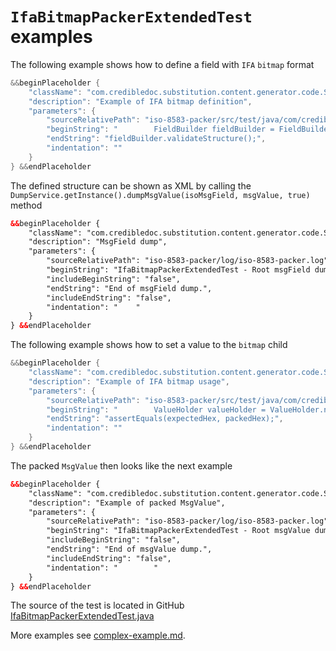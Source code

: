 # `IfaBitmapPackerExtendedTest` examples


The following example shows how to define a field with `IFA` `bitmap` format
```Java
&&beginPlaceholder {
    "className": "com.credibledoc.substitution.content.generator.code.SourceContentGenerator",
    "description": "Example of IFA bitmap definition",
    "parameters": {
        "sourceRelativePath": "iso-8583-packer/src/test/java/com/credibledoc/iso8583packer/ifa/IfaBitmapPackerExtendedTest.java",
        "beginString": "        FieldBuilder fieldBuilder = FieldBuilder.builder(MsgFieldType.MSG)",
        "endString": "fieldBuilder.validateStructure();",
        "indentation": ""
    }
} &&endPlaceholder
```

The defined structure can be shown as XML by calling the `DumpService.getInstance().dumpMsgValue(isoMsgField, msgValue, true)` method
```XML
&&beginPlaceholder {
    "className": "com.credibledoc.substitution.content.generator.code.SourceContentGenerator",
    "description": "MsgField dump",
    "parameters": {
        "sourceRelativePath": "iso-8583-packer/log/iso-8583-packer.log",
        "beginString": "IfaBitmapPackerExtendedTest - Root msgField dump: ",
        "includeBeginString": "false",
        "endString": "End of msgField dump.",
        "includeEndString": "false",
        "indentation": "    "
    }
} &&endPlaceholder
```

The following example shows how to set a value to the `bitmap` child
```Java
&&beginPlaceholder {
    "className": "com.credibledoc.substitution.content.generator.code.SourceContentGenerator",
    "description": "Example of IFA bitmap usage",
    "parameters": {
        "sourceRelativePath": "iso-8583-packer/src/test/java/com/credibledoc/iso8583packer/ifa/IfaBitmapPackerExtendedTest.java",
        "beginString": "        ValueHolder valueHolder = ValueHolder.newInstance(isoMsgField);",
        "endString": "assertEquals(expectedHex, packedHex);",
        "indentation": ""
    }
} &&endPlaceholder
```

The packed `MsgValue` then looks like the next example
```XML
&&beginPlaceholder {
    "className": "com.credibledoc.substitution.content.generator.code.SourceContentGenerator",
    "description": "Example of packed MsgValue",
    "parameters": {
        "sourceRelativePath": "iso-8583-packer/log/iso-8583-packer.log",
        "beginString": "IfaBitmapPackerExtendedTest - Root msgValue dump:",
        "includeBeginString": "false",
        "endString": "End of msgValue dump.",
        "includeEndString": "false",
        "indentation": "        "
    }
} &&endPlaceholder
```

The source of the test is located in GitHub [IfaBitmapPackerExtendedTest.java](https://github.com/credibledoc/credible-doc/blob/master/iso-8583-packer/src/test/java/com/credibledoc/iso8583packer/ifa/IfaBitmapPackerExtendedTest.java)

More examples see [complex-example.md](../complex-example.md).